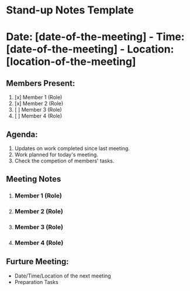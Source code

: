 # Stand-up Notes Template
# Date: [date-of-the-meeting] - Time: [date-of-the-meeting] - Location: [location-of-the-meeting]

## Members Present:

1. [x] Member 1 (Role)
2. [x] Member 2 (Role)
3. [ ] Member 3 (Role)
4. [ ] Member 4 (Role)

## Agenda:

1. Updates on work completed since last meeting.
2. Work planned for today's meeting.
3. Check the competion of members' tasks.

## Meeting Notes

1.  ### Member 1 (Role)


2. ### Member 2 (Role)



3. ### Member 3 (Role)



4. ### Member 4 (Role)


## Furture Meeting:

- Date/Time/Location of the next meeting
- Preparation Tasks